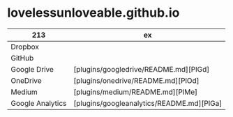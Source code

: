 # lovelessunloveable.github.io
| 213 | ex |
| ------ | ------ |
| Dropbox |  |
| GitHub |  |
| Google Drive | [plugins/googledrive/README.md][PlGd] |
| OneDrive | [plugins/onedrive/README.md][PlOd] |
| Medium | [plugins/medium/README.md][PlMe] |
| Google Analytics | [plugins/googleanalytics/README.md][PlGa] |
